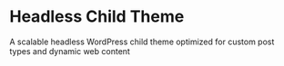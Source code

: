 # Headless Child Theme

A scalable headless WordPress child theme optimized for custom post types and dynamic web content
